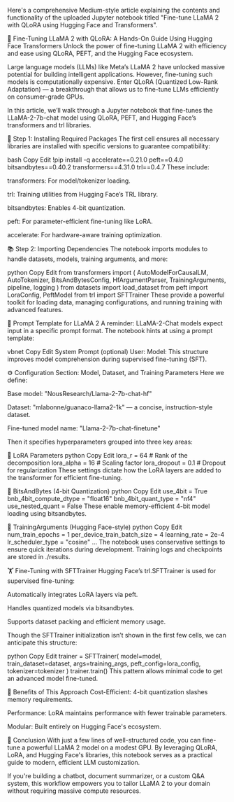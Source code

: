 Here's a comprehensive Medium-style article explaining the contents and functionality of the uploaded Jupyter notebook titled "Fine-tune LLaMA 2 with QLoRA using Hugging Face and Transformers".

🚀 Fine-Tuning LLaMA 2 with QLoRA: A Hands-On Guide Using Hugging Face Transformers
Unlock the power of fine-tuning LLaMA 2 with efficiency and ease using QLoRA, PEFT, and the Hugging Face ecosystem.

Large language models (LLMs) like Meta’s LLaMA 2 have unlocked massive potential for building intelligent applications. However, fine-tuning such models is computationally expensive. Enter QLoRA (Quantized Low-Rank Adaptation) — a breakthrough that allows us to fine-tune LLMs efficiently on consumer-grade GPUs.

In this article, we’ll walk through a Jupyter notebook that fine-tunes the LLaMA-2-7b-chat model using QLoRA, PEFT, and Hugging Face’s transformers and trl libraries.

🔧 Step 1: Installing Required Packages
The first cell ensures all necessary libraries are installed with specific versions to guarantee compatibility:

bash
Copy
Edit
!pip install -q accelerate==0.21.0 peft==0.4.0 bitsandbytes==0.40.2 transformers==4.31.0 trl==0.4.7
These include:

transformers: For model/tokenizer loading.

trl: Training utilities from Hugging Face’s TRL library.

bitsandbytes: Enables 4-bit quantization.

peft: For parameter-efficient fine-tuning like LoRA.

accelerate: For hardware-aware training optimization.

📚 Step 2: Importing Dependencies
The notebook imports modules to handle datasets, models, training arguments, and more:

python
Copy
Edit
from transformers import (
    AutoModelForCausalLM, AutoTokenizer, BitsAndBytesConfig,
    HfArgumentParser, TrainingArguments, pipeline, logging
)
from datasets import load_dataset
from peft import LoraConfig, PeftModel
from trl import SFTTrainer
These provide a powerful toolkit for loading data, managing configurations, and running training with advanced features.

🧠 Prompt Template for LLaMA 2
A reminder: LLaMA-2-Chat models expect input in a specific prompt format. The notebook hints at using a prompt template:

vbnet
Copy
Edit
System Prompt (optional)
User: <your question>
Model: <expected answer>
This structure improves model comprehension during supervised fine-tuning (SFT).

⚙️ Configuration Section: Model, Dataset, and Training Parameters
Here we define:

Base model: "NousResearch/Llama-2-7b-chat-hf"

Dataset: "mlabonne/guanaco-llama2-1k" — a concise, instruction-style dataset.

Fine-tuned model name: "Llama-2-7b-chat-finetune"

Then it specifies hyperparameters grouped into three key areas:

🔹 LoRA Parameters
python
Copy
Edit
lora_r = 64  # Rank of the decomposition
lora_alpha = 16  # Scaling factor
lora_dropout = 0.1  # Dropout for regularization
These settings dictate how the LoRA layers are added to the transformer for efficient fine-tuning.

🔹 BitsAndBytes (4-bit Quantization)
python
Copy
Edit
use_4bit = True
bnb_4bit_compute_dtype = "float16"
bnb_4bit_quant_type = "nf4"
use_nested_quant = False
These enable memory-efficient 4-bit model loading using bitsandbytes.

🔹 TrainingArguments (Hugging Face-style)
python
Copy
Edit
num_train_epochs = 1
per_device_train_batch_size = 4
learning_rate = 2e-4
lr_scheduler_type = "cosine"
...
The notebook uses conservative settings to ensure quick iterations during development. Training logs and checkpoints are stored in ./results.

🏋️ Fine-Tuning with SFTTrainer
Hugging Face’s trl.SFTTrainer is used for supervised fine-tuning:

Automatically integrates LoRA layers via peft.

Handles quantized models via bitsandbytes.

Supports dataset packing and efficient memory usage.

Though the SFTTrainer initialization isn’t shown in the first few cells, we can anticipate this structure:

python
Copy
Edit
trainer = SFTTrainer(
    model=model,
    train_dataset=dataset,
    args=training_args,
    peft_config=lora_config,
    tokenizer=tokenizer
)
trainer.train()
This pattern allows minimal code to get an advanced model fine-tuned.

🧪 Benefits of This Approach
Cost-Efficient: 4-bit quantization slashes memory requirements.

Performance: LoRA maintains performance with fewer trainable parameters.

Modular: Built entirely on Hugging Face's ecosystem.

🧩 Conclusion
With just a few lines of well-structured code, you can fine-tune a powerful LLaMA 2 model on a modest GPU. By leveraging QLoRA, LoRA, and Hugging Face's libraries, this notebook serves as a practical guide to modern, efficient LLM customization.

If you're building a chatbot, document summarizer, or a custom Q&A system, this workflow empowers you to tailor LLaMA 2 to your domain without requiring massive compute resources.

